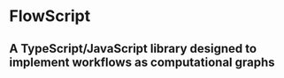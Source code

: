 # FlowScript

## A TypeScript/JavaScript library designed to implement workflows as computational graphs